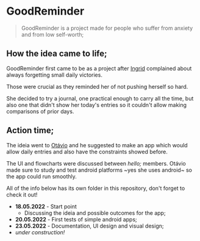 # GoodReminder

> GoodReminder is a project made for people who suffer from anxiety and from low self-worth;

## How the idea came to life;

GoodReminder first came to be as a project after [Ingrid](https://github.com/ingavell) complained about always forgetting small daily victories.

Those were crucial as they reminded her of not pushing herself so hard.

She decided to try a journal, one practical enough to carry all the time, but also one that didn't show her today's entries so it couldn't allow making comparisons of prior days.

## Action time;

The ideia went to [Otávio](https://github.com/knz13) and he suggested to make an app which would allow daily entries and also have the constraints showed before.

The UI and flowcharts were discussed between *hello;* members. Otávio made sure to study and test android platforms ~yes she uses android~ so the app could run smoothly.

All of the info below has its own folder in this repository, don't forget to check it out!

+ **18.05.2022** - Start point
	* Discussing the ideia and possible outcomes for the app;
+ **20.05.2022** - First tests of simple android apps;
+ **23.05.2022** - Documentation, UI design and visual design;
+ *under construction!*





